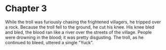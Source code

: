 # Chapter 3

While the troll was furiously chasing the frightened villagers, he tripped over a rock.
Because the troll fell to the ground, he cut his knee.
His knee bled and bled, the blood ran like a river over the streets of the village.
People were drowning in the blood; it was pretty disgusting.
The troll, as he continued to bleed, uttered a single "Yuck".
